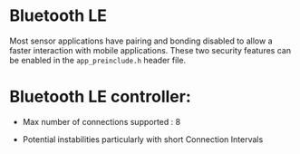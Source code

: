 # Bluetooth LE

Most sensor applications have pairing and bonding disabled to allow a faster interaction with mobile applications. These two security features can be enabled in the `app_preinclude.h` header file.

#   Bluetooth LE controller:

-   Max number of connections supported : 8 

-   Potential instabilities particularly with short Connection Intervals